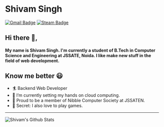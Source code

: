 # Shivam Singh

[![Gmail Badge](https://img.shields.io/badge/shivm.0701@gmail.com-30302f?style=flat&logo=Gmail&logoColor=red)](mailto:shivm.0701@gmail.com "Email")
[![Steam Badge](https://img.shields.io/badge/A%20B%20S%20T%20E%20R%20G%20O-30302f?style=flat&logo=Steam&logoColor=blue)](https://steamcommunity.com/profiles/76561198344056201 "Steam Profile")


## Hi there 👋,

#### My name is Shivam Singh. I'm currently a student of B.Tech in Computer Science and Engineering at JSSATE, Noida. I like make new stuff in the field of web development.


## Know me better 😃

-   🏄‍ Backend Web Developer
-   🌱 I’m currently setting my hands on cloud computing.
-   🔭 Proud to be a member of Nibble Computer Society at JSSATEN.
-   🎨 Secret: I also love to play games.

---

![Shivam's Github Stats](https://github-readme-stats.vercel.app/api?username=shivamsingh-07&show_icons=true)
